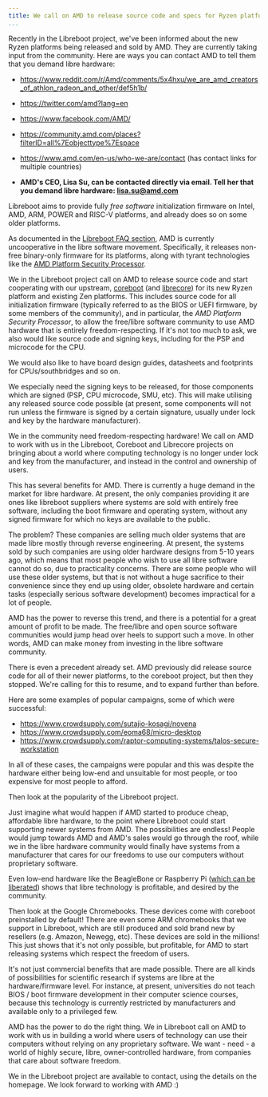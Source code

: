 ```yaml
---
title: We call on AMD to release source code and specs for Ryzen platform
...
```


Recently in the Libreboot project, we've been informed about the new
Ryzen platforms being released and sold by AMD. They are currently
taking input from the community. Here are ways you can contact AMD to
tell them that you demand libre hardware:

-   <https://www.reddit.com/r/Amd/comments/5x4hxu/we_are_amd_creators_of_athlon_radeon_and_other/def5h1b/>
-   <https://twitter.com/amd?lang=en>
-   <https://www.facebook.com/AMD/>
-   <https://community.amd.com/places?filterID=all%7Eobjecttype%7Espace>
-   <https://www.amd.com/en-us/who-we-are/contact> (has contact links
    for multiple countries)

-   **AMD's CEO, Lisa Su, can be contacted directly via email. Tell her
    that you demand libre hardware: <lisa.su@amd.com>**

Libreboot aims to provide fully *free software* initialization firmware
on Intel, AMD, ARM, POWER and RISC-V platforms, and already does so on
some older platforms.

As documented in the [Libreboot FAQ section](../faq.md#amd), AMD is
currently uncooperative in the libre software movement. Specifically, it
releases non-free binary-only firmware for its platforms, along with
tyrant technologies like the [AMD Platform Security
Processor](../faq.md#amdpsp).

We in the Libreboot project call on AMD to release source code and start
cooperating with our upstream, [coreboot](https://coreboot.org/) (and
[librecore](http://librecore.info)) for its new Ryzen platform and
existing Zen platforms. This includes source code for all initialization
firmware (typically referred to as the BIOS or UEFI firmware, by some
members of the community), and in particular, the *AMD Platform Security
Processor*, to allow the free/libre software community to use AMD
hardware that is entirely freedom-respecting. If it's not too much to
ask, we also would like source code and signing keys, including for the
PSP and microcode for the CPU.

We would also like to have board design guides, datasheets and
footprints for CPUs/southbridges and so on.

We especially need the signing keys to be released, for those components
which are signed (PSP, CPU microcode, SMU, etc). This will make
utilising any released source code possible (at present, some components
will not run unless the firmware is signed by a certain signature,
usually under lock and key by the hardware manufacturer).

We in the community need freedom-respecting hardware! We call on AMD to
work with us in the Libreboot, Coreboot and Librecore projects on
bringing about a world where computing technology is no longer under
lock and key from the manufacturer, and instead in the control and
ownership of users.

This has several benefits for AMD. There is currently a huge demand in
the market for libre hardware. At present, the only companies providing
it are ones like libreboot suppliers where systems are sold with entirely free
software, including the boot firmware and operating system, without any signed
firmware for which no keys are available to the public.

The problem? These companies are selling much older systems that are
made libre mostly through reverse engineering. At present, the systems
sold by such companies are using older hardware designs from 5-10 years
ago, which means that most people who wish to use all libre software
cannot do so, due to practicality concerns. There are some people who
will use these older systems, but that is not without a huge sacrifice
to their convenience since they end up using older, obsolete hardware
and certain tasks (especially serious software development) becomes
impractical for a lot of people.

AMD has the power to reverse this trend, and there is a potential for a
great amount of profit to be made. The free/libre and open source
software communities would jump head over heels to support such a move.
In other words, AMD can make money from investing in the libre software
community.

There is even a precedent already set. AMD previously did release source
code for all of their newer platforms, to the coreboot project, but then
they stopped. We're calling for this to resume, and to expand further
than before.

Here are some examples of popular campaigns, some of which were
successful:

-   <https://www.crowdsupply.com/sutajio-kosagi/novena>
-   <https://www.crowdsupply.com/eoma68/micro-desktop>
-   <https://www.crowdsupply.com/raptor-computing-systems/talos-secure-workstation>

In all of these cases, the campaigns were popular and this was despite
the hardware either being low-end and unsuitable for most people, or too
expensive for most people to afford.

Then look at the popularity of the Libreboot project.

Just imagine what would happen if AMD started to produce cheap,
affordable libre hardware, to the point where Libreboot could start
supporting newer systems from AMD. The possibilities are endless! People
would jump towards AMD and AMD's sales would go through the roof, while
we in the libre hardware community would finally have systems from a
manufacturer that cares for our freedoms to use our computers without
proprietary software.

Even low-end hardware like the BeagleBone or Raspberry Pi ([which can be
liberated](https://blog.rosenzweig.io/blobless-linux-on-the-pi.md))
shows that libre technology is profitable, and desired by the community.

Then look at the Google Chromebooks. These devices come with coreboot
preinstalled by default! There are even some ARM chromebooks that we
support in Libreboot, which are still produced and sold brand new by
resellers (e.g. Amazon, Newegg, etc). These devices are sold in the
millions! This just shows that it's not only possible, but profitable,
for AMD to start releasing systems which respect the freedom of users.

It's not just commercial benefits that are made possible. There are all
kinds of possibilities for scientific research if systems are libre at
the hardware/firmware level. For instance, at present, universities do
not teach BIOS / boot firmware development in their computer science
courses, because this technology is currently restricted by
manufacturers and available only to a privileged few.

AMD has the power to do the right thing. We in Libreboot call on AMD to
work with us in building a world where users of technology can use their
computers without relying on any proprietary software. We want - need -
a world of highly secure, libre, owner-controlled hardware, from
companies that care about software freedom.

We in the Libreboot project are available to contact, using the details
on the homepage. We look forward to working with AMD :)

